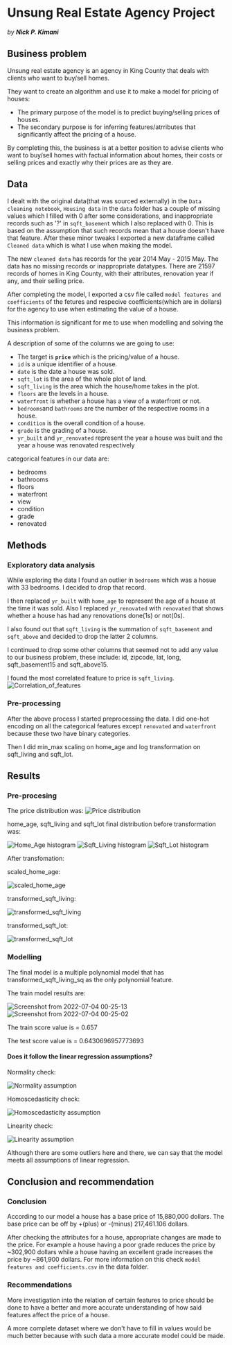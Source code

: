 # Unsung Real Estate Agency Project
_by **Nick P. Kimani**_


## Business problem
Unsung real estate agency is an agency in King County that deals with clients who want to buy/sell homes.

They want to create an algorithm and use it to make a model for pricing of houses:

- The primary purpose of the model is to predict buying/selling prices of houses.
- The secondary purpose is for inferring features/atrributes that significantly affect the pricing of a house. 

By completing this, the business is at a better position to advise clients who want to buy/sell homes with factual information about homes, their costs or selling prices and exactly why their prices are as they are.


## Data 
I dealt with the original data(that was sourced externally) in the `Data cleaning notebook`, `Housing data` in the `data` folder has a couple of missing values which I filled with 0 after some considerations, and inappropriate records such as '?' in `sqft_basement` which I also replaced with 0. This is based on the assumption that such records mean that a house doesn't have that feature. After these minor tweaks I exported a new dataframe called `Cleaned data` which is what I use when making the model.

The new `cleaned data` has records for the year 2014 May - 2015 May. The data has no missing records or inappropriate datatypes. There are 21597 records of homes in King County, with their attributes, renovation year if any, and their selling price. 

After completing the model, I exported a csv file called `model features and coefficients` of the fetures and respecive coefficients(which are in dollars) for the agency to use when estimating the value of a house.

This information is significant for me to use when modelling and solving the business problem.

A description of some of the columns we are going to use:

- The target is __`price`__ which is the pricing/value of a house.
- `id` is a unique identifier of a house.
- `date` is the date a house was sold.
- `sqft_lot` is the area of the whole plot of land.
- `sqft_living` is the area which the house/home takes in the plot.
- `floors` are the levels in a house.
- `waterfront` is whether a house has a view of a waterfront or not.
- `bedrooms`and `bathrooms` are the number of the respective rooms in a house.
- `condition` is the overall condition of a house.
- `grade` is the grading of a house.
- `yr_built` and `yr_renovated` represent the year a house was built and the year a house was renovated respectively

categorical features in our data are:

- bedrooms
- bathrooms
- floors
- waterfront
- view
- condition
- grade
- renovated


## Methods

### Exploratory data analysis
While exploring the data I found an outlier in `bedrooms` which was a hosue with 33 bedrooms. I decided to drop that record. 

I then replaced `yr_built` with `home_age` to represent the age of a house at the time it was sold. Also I replaced `yr_renovated` with `renovated` that shows whether a house has had any renovations done(1s) or not(0s).

I also found out that `sqft_living` is the summation of `sqft_basement` and `sqft_above` and decided to drop the latter 2 columns.

I continued to drop some other columns that seemed not to add any value to our business problem, these include: id, zipcode, lat, long, sqft_basement15 and sqft_above15.

I found the most correlated feature to price is `sqft_living`.
![Correlation_of_features](https://user-images.githubusercontent.com/104377216/177055982-e36d1981-bf68-4200-b5c4-60808b0fc41d.jpg)

### Pre-processing
After the above process I started preprocessing the data. I did one-hot encoding on all the categorical features except `renovated` and `waterfront` because these two have binary categories.

Then I did min_max scaling on home_age and log transformation on sqft_living and sqft_lot.


## Results

### Pre-procesing
The price distribution was: ![Price distribution](https://user-images.githubusercontent.com/104377216/177053873-f2ba0491-5226-4c6a-bdd0-852bb96f2e4b.jpg)

home_age, sqft_living and sqft_lot final distribution before transformation was: 

![Home_Age histogram](https://user-images.githubusercontent.com/104377216/177055876-1bf910b1-f4cd-48d8-97cb-1fa8cceff8d2.jpg)
![Sqft_Living histogram](https://user-images.githubusercontent.com/104377216/177055905-08f0a265-b02b-4530-8914-b787ae9b2eaa.jpg)
![Sqft_Lot histogram](https://user-images.githubusercontent.com/104377216/177055923-15ab9e5d-05fa-47e6-a4ea-6242f799eb47.jpg)

After transfomation:

scaled_home_age:

![scaled_home_age](https://user-images.githubusercontent.com/104377216/177055805-6e053cbb-017d-4472-9ff9-804390807e41.jpg)

transformed_sqft_living:

![transformed_sqft_living](https://user-images.githubusercontent.com/104377216/177055830-3b09c764-9c44-4dd0-a18f-89a3e793757c.jpg)

transformed_sqft_lot:

![transformed_sqft_lot](https://user-images.githubusercontent.com/104377216/177055844-097426ff-718d-46f6-b0ea-49084ca36102.jpg)

### Modelling
The final model is a multiple polynomial model that has transformed_sqft_living_sq as the only polynomial feature.

The train model results are:

![Screenshot from 2022-07-04 00-25-13](https://user-images.githubusercontent.com/104377216/177057864-dbf846d9-668e-4dec-8c2e-273a6067d86e.png)
![Screenshot from 2022-07-04 00-25-02](https://user-images.githubusercontent.com/104377216/177057868-1a61056c-9ddb-4522-a0ff-b46e16a464ac.png)

The train score value is = 0.657

The test score value is = 0.6430696957773693

#### Does it follow the linear regression assumptions?

Normality check:

![Normality assumption](https://user-images.githubusercontent.com/104377216/177058022-6d6ee7c0-4367-4841-8b80-743ec88a497d.jpg)

Homoscedasticity check:

![Homoscedasticity assumption](https://user-images.githubusercontent.com/104377216/177058047-6dadc120-f5fb-42f6-b6f0-0052e779e4b4.jpg)

Linearity check:

![Linearity assumption](https://user-images.githubusercontent.com/104377216/177058065-b46d5b12-2211-4251-817b-c43ea699db87.jpg)

Although there are some outliers here and there, we can say that the model meets all assumptions of linear regression.


## Conclusion and recommendation

### Conclusion
According to our model a house has a base price of 15,880,000 dollars. The base price can be off by +(plus) or -(minus) 217,461.106 dollars. 

After checking the attributes for a house, appropriate changes are made to the price. For example a house having a poor grade reduces the price by ~302,900 dollars while a house having an excellent grade increases the price by ~861,900 dollars. For more information on this check `model features and coefficients.csv` in the data folder.

### Recommendations
More investigation into the relation of certain features to price should be done to have a better and more accurate understanding of how said features affect the price of a house. 

A more complete dataset where we don't have to fill in values would be much better because with such data a more accurate model could be made.
